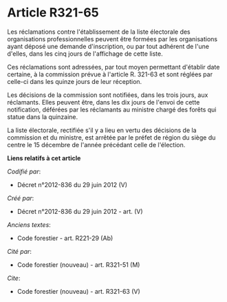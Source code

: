 # Article R321-65

Les réclamations contre l'établissement de la liste électorale des organisations professionnelles peuvent être formées par
les organisations ayant déposé une demande d'inscription, ou par tout adhérent de l'une d'elles, dans les cinq jours de
l'affichage de cette liste. 

Ces réclamations sont adressées, par tout moyen permettant d'établir date certaine, à la commission prévue à l'article R.
321-63 et sont réglées par celle-ci dans les quinze jours de leur réception. 

Les décisions de la commission sont notifiées, dans les trois jours, aux réclamants. Elles peuvent être, dans les dix jours
de l'envoi de cette notification, déférées par les réclamants au ministre chargé des forêts qui statue dans la quinzaine. 

La liste électorale, rectifiée s'il y a lieu en vertu des décisions de la commission et du ministre, est arrêtée par le
préfet de région du siège du centre le 15 décembre de l'année précédant celle de l'élection.

**Liens relatifs à cet article**

_Codifié par_:

  - Décret n°2012-836 du 29 juin 2012 (V)

_Créé par_:

  - Décret n°2012-836 du 29 juin 2012 - art. (V)

_Anciens textes_:

  - Code forestier - art. R221-29 (Ab)

_Cité par_:

  - Code forestier (nouveau) - art. R321-51 (M)

_Cite_:

  - Code forestier (nouveau) - art. R321-63 (V)
